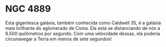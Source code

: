 # NGC 4889

Esta gigantesca galáxia, também conhecida como Caldwell 35, é a galáxia mais
brilhante do aglomerado de Coma. Ela está se distanciando de nós a 6.500
quilômetros por segundo. Com uma velocidade dessas, ela poderia circunavegar a
Terra em menos de sete segundos!
